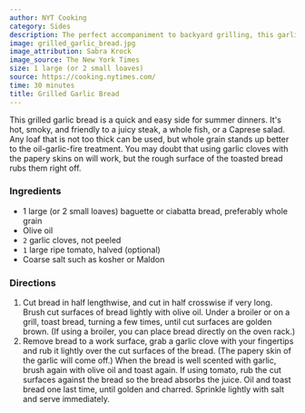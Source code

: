 ```yaml
---
author: NYT Cooking
category: Sides
description: The perfect accompaniment to backyard grilling, this garlic bread is brushed with garlicky herbed butter then grilled until hot and crispy with nice grill marks. The smoky char pairs deliciously with grilled meat, fish and veggies. It can also stand alone as an appetizer. Quick and easy to throw on the grill alongside whatever you're cooking.
image: grilled_garlic_bread.jpg
image_attribution: Sabra Krock
image_source: The New York Times
size: 1 large (or 2 small loaves)
source: https://cooking.nytimes.com/
time: 30 minutes
title: Grilled Garlic Bread
---
```

This grilled garlic bread is a quick and easy side for summer dinners. It's hot, smoky, and friendly to a juicy steak, a whole fish, or a Caprese salad. Any loaf that is not too thick can be used, but whole grain stands up better to the oil-garlic-fire treatment. You may doubt that using garlic cloves with the papery skins on will work, but the rough surface of the toasted bread rubs them right off.

### Ingredients

* 1 large (or 2 small loaves) baguette or ciabatta bread, preferably whole grain 
* Olive oil 
* `2` garlic cloves, not peeled 
* `1` large ripe tomato, halved (optional) 
* Coarse salt such as kosher or Maldon 

### Directions

1. Cut bread in half lengthwise, and cut in half crosswise if very long. Brush cut surfaces of bread lightly with olive oil. Under a broiler or on a grill, toast bread, turning a few times, until cut surfaces are golden brown. (If using a broiler, you can place bread directly on the oven rack.)
2. Remove bread to a work surface, grab a garlic clove with your fingertips and rub it lightly over the cut surfaces of the bread. (The papery skin of the garlic will come off.) When the bread is well scented with garlic, brush again with olive oil and toast again. If using tomato, rub the cut surfaces against the bread so the bread absorbs the juice. Oil and toast bread one last time, until golden and charred. Sprinkle lightly with salt and serve immediately.